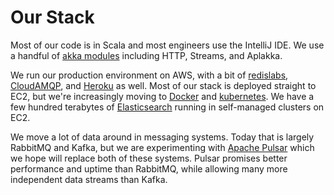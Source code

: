 # Our Stack

Most of our code is in Scala and most engineers use the IntelliJ IDE. We use a handful of [akka modules](https://akka.io/docs/) including HTTP, Streams, and Aplakka.

We run our production environment on AWS, with a bit of [redislabs](https://redislabs.com/), [CloudAMQP](https://www.cloudamqp.com/), and [Heroku](https://www.heroku.com/) as well. Most of our stack is deployed straight to EC2, but we're increasingly moving to [Docker](https://www.docker.com/) and [kubernetes](https://kubernetes.io/). We have a few hundred terabytes of [Elasticsearch](https://elastic.co/) running in self-managed clusters on EC2.

We move a lot of data around in messaging systems. Today that is largely RabbitMQ and Kafka, but we are experimenting with [Apache Pulsar](https://pulsar.apache.org/) which we hope will replace both of these systems. Pulsar promises better performance and uptime than RabbitMQ, while allowing many more independent data streams than Kafka.
